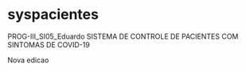 # syspacientes
PROG-III_SI05_Eduardo
SISTEMA DE CONTROLE DE PACIENTES COM SINTOMAS DE COVID-19

Nova edicao
